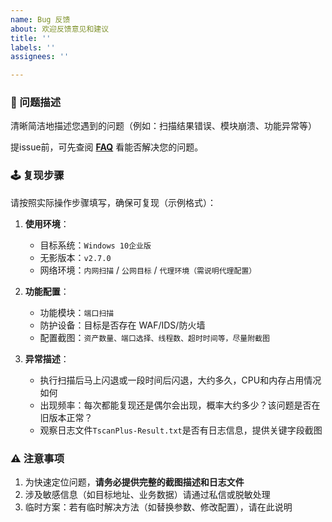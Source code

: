 ```yaml
---
name: Bug 反馈
about: 欢迎反馈意见和建议
title: ''
labels: ''
assignees: ''

---
```


### 📝 问题描述
清晰简洁地描述您遇到的问题（例如：扫描结果错误、模块崩溃、功能异常等）

提issue前，可先查阅 [**FAQ**](https://github.com/TideSec/TscanPlus?tab=readme-ov-file#FAQ) 看能否解决您的问题。

### 🕹 复现步骤

请按照实际操作步骤填写，确保可复现（示例格式）： 

1. **使用环境**：  
   - 目标系统：`Windows 10企业版`  
   - 无影版本：`v2.7.0`
   - 网络环境：`内网扫描` / `公网目标` / `代理环境（需说明代理配置）`  

2. **功能配置**： 
   - 功能模块：`端口扫描`  
   - 防护设备：目标是否存在 WAF/IDS/防火墙 
   - 配置截图：`资产数量、端口选择、线程数、超时时间等，尽量附截图` 

3. **异常描述**：  
   - 执行扫描后马上闪退或一段时间后闪退，大约多久，CPU和内存占用情况如何 
   - 出现频率：每次都能复现还是偶尔会出现，概率大约多少？该问题是否在旧版本正常？
   - 观察日志文件`TscanPlus-Result.txt`是否有日志信息，提供关键字段截图  

### ⚠️ 注意事项  
1. 为快速定位问题，**请务必提供完整的截图描述和日志文件**  
2. 涉及敏感信息（如目标地址、业务数据）请通过私信或脱敏处理  
3. 临时方案：若有临时解决方法（如替换参数、修改配置），请在此说明
